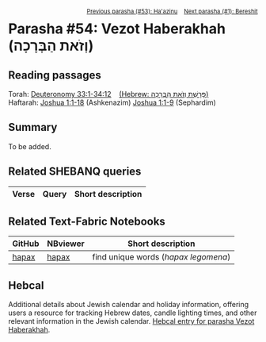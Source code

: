 <span style="float: right;"><sup> <a href="../53%20-%20Ha'azinu">Previous parasha (#53): Ha'azinu</a> &nbsp;&nbsp; <a href="../01%20-%20Bereshit">Next parasha (#1): Bereshit</a></sup></span>

# Parasha #54: Vezot Haberakhah (וְזֹאת הַבְּרָכָה)

## Reading passages

Torah: <a href="https://www.stepbible.org/?q=version=NASB2020|reference=Deut.33:1-34:12&options=HNVUG" target="_blank">Deuteronomy 33:1-34:12</a> &nbsp;&nbsp; <a href="https://tikkun.io/#/p/vezot-haberakhah" target="_blank">(Hebrew: פָּרָשַׁת וְזֹאת הַבְּרָכָה)</a><br>
Haftarah: 
<a href="https://www.stepbible.org/?q=version=NASB2020|reference=Josh.1:1-18&options=HNVUG" target="_blank">Joshua 1:1-18</a> (Ashkenazim)
<a href="https://www.stepbible.org/?q=version=NASB2020|reference=Josh.1:1-9&options=HNVUG" target="_blank">Joshua 1:1-9</a> (Sephardim)

## Summary

To be added.

## Related SHEBANQ queries

Verse | Query | Short description
--- | --- | --- 


## Related Text-Fabric Notebooks

GitHub | NBviewer | Short description
---|---|---
[hapax](hapax.ipynb) | <a href="https://nbviewer.org/github/tonyjurg/Parashot/blob/main/WeeklyParasha/54%20-%20Ki%20Vezot%20Haberakhah/hapax.ipynb" target="_blank">hapax</a> | find unique words (*hapax legomena*)

## Hebcal

Additional details about Jewish calendar and holiday information, offering users a resource for tracking Hebrew dates, candle lighting times, and other relevant information in the Jewish calendar. <a href="https://www.hebcal.com/sedrot/vezot-haberakhah" target="_blank">Hebcal entry for parasha Vezot Haberakhah</a>.
